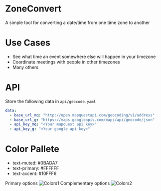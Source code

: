 # ZoneConvert
A simple tool for converting a date/time from one time zone to another

# Use Cases
* See what time an event somewhere else will happen in your timezone
* Coordinate meetings with people in other timezones
* Many others

# API
Store the following data in ``api/geocode.yaml``

```yaml
data:
  - base_url_mq: "http://open.mapquestapi.com/geocoding/v1/address"
  - base_url_g: "https://maps.googleapis.com/maps/api/geocode/json"
  - api_key_mq: "<Your mapquest api key>"
  - api_key_g: "<Your google api key>"
```

# Color Pallete
* text-muted: #0BADA7
* text-primary: #FFFFFF
* text-accent: #10FFF6

Primary options
![Colors1](http://i.imgur.com/Z4eOTL2.png)
Complementary options
![Colors2](http://i.imgur.com/vMCWjMO.png)
